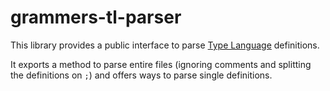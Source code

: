 # grammers-tl-parser

This library provides a public interface to parse [Type Language] definitions.

It exports a method to parse entire files (ignoring comments and splitting
the definitions on `;`) and offers ways to parse single definitions.

[Type Language]: https://core.telegram.org/mtproto/TL
